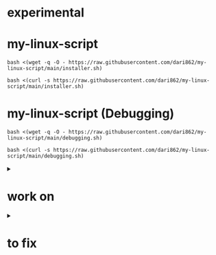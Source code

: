 # experimental

# my-linux-script

```
bash <(wget -q -O - https://raw.githubusercontent.com/dari862/my-linux-script/main/installer.sh)
```

```
bash <(curl -s https://raw.githubusercontent.com/dari862/my-linux-script/main/installer.sh)
```

# my-linux-script (Debugging)

```
bash <(wget -q -O - https://raw.githubusercontent.com/dari862/my-linux-script/main/debugging.sh)
```

```
bash <(curl -s https://raw.githubusercontent.com/dari862/my-linux-script/main/debugging.sh)
```

<details>
	<summary><h1>work on</h1></summary>
		
		number of installed appes : echo $(( $(dpkg-query -l | wc -l) - 5 ))

		shortcut on bspwm & openbox

		test bspwm & openbox

		speed up zsh & bash
	
</details>


<details>
	<summary><h1>to fix</h1></summary>
		
		#polybar error
	
		error: tray: Failed to put tray above 0x3800001 in the stack (XCB_MATCH (8))

</details>
